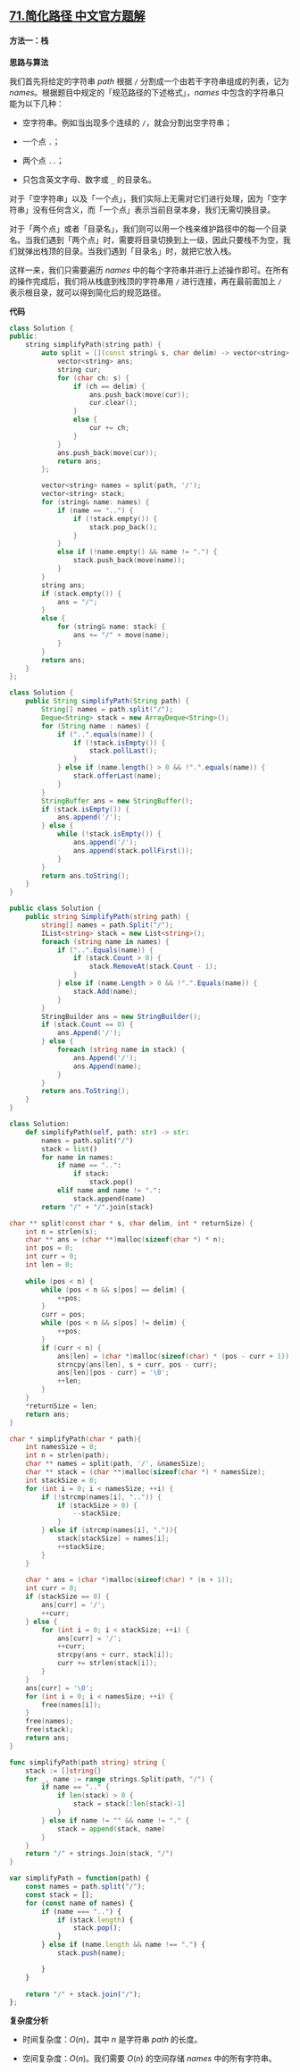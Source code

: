## [71.简化路径 中文官方题解](https://leetcode.cn/problems/simplify-path/solutions/100000/jian-hua-lu-jing-by-leetcode-solution-aucq)

#### 方法一：栈

**思路与算法**

我们首先将给定的字符串 $\textit{path}$ 根据 $\texttt{/}$ 分割成一个由若干字符串组成的列表，记为 $\textit{names}$。根据题目中规定的「规范路径的下述格式」，$\textit{names}$ 中包含的字符串只能为以下几种：

- 空字符串。例如当出现多个连续的 $\texttt{/}$，就会分割出空字符串；

- 一个点 $\texttt{.}$；

- 两个点 $\texttt{..}$；

- 只包含英文字母、数字或 $\texttt{\_}$ 的目录名。

对于「空字符串」以及「一个点」，我们实际上无需对它们进行处理，因为「空字符串」没有任何含义，而「一个点」表示当前目录本身，我们无需切换目录。

对于「两个点」或者「目录名」，我们则可以用一个栈来维护路径中的每一个目录名。当我们遇到「两个点」时，需要将目录切换到上一级，因此只要栈不为空，我们就弹出栈顶的目录。当我们遇到「目录名」时，就把它放入栈。

这样一来，我们只需要遍历 $\textit{names}$ 中的每个字符串并进行上述操作即可。在所有的操作完成后，我们将从栈底到栈顶的字符串用 $\texttt{/}$ 进行连接，再在最前面加上 $\texttt{/}$ 表示根目录，就可以得到简化后的规范路径。

**代码**

```C++ [sol1-C++]
class Solution {
public:
    string simplifyPath(string path) {
        auto split = [](const string& s, char delim) -> vector<string> {
            vector<string> ans;
            string cur;
            for (char ch: s) {
                if (ch == delim) {
                    ans.push_back(move(cur));
                    cur.clear();
                }
                else {
                    cur += ch;
                }
            }
            ans.push_back(move(cur));
            return ans;
        };

        vector<string> names = split(path, '/');
        vector<string> stack;
        for (string& name: names) {
            if (name == "..") {
                if (!stack.empty()) {
                    stack.pop_back();
                }
            }
            else if (!name.empty() && name != ".") {
                stack.push_back(move(name));
            }
        }
        string ans;
        if (stack.empty()) {
            ans = "/";
        }
        else {
            for (string& name: stack) {
                ans += "/" + move(name);
            }
        }
        return ans;
    }
};
```

```Java [sol1-Java]
class Solution {
    public String simplifyPath(String path) {
        String[] names = path.split("/");
        Deque<String> stack = new ArrayDeque<String>();
        for (String name : names) {
            if ("..".equals(name)) {
                if (!stack.isEmpty()) {
                    stack.pollLast();
                }
            } else if (name.length() > 0 && !".".equals(name)) {
                stack.offerLast(name);
            }
        }
        StringBuffer ans = new StringBuffer();
        if (stack.isEmpty()) {
            ans.append('/');
        } else {
            while (!stack.isEmpty()) {
                ans.append('/');
                ans.append(stack.pollFirst());
            }
        }
        return ans.toString();
    }
}
```

```C# [sol1-C#]
public class Solution {
    public string SimplifyPath(string path) {
        string[] names = path.Split("/");
        IList<string> stack = new List<string>();
        foreach (string name in names) {
            if ("..".Equals(name)) {
                if (stack.Count > 0) {
                    stack.RemoveAt(stack.Count - 1);
                }
            } else if (name.Length > 0 && !".".Equals(name)) {
                stack.Add(name);
            }
        }
        StringBuilder ans = new StringBuilder();
        if (stack.Count == 0) {
            ans.Append('/');
        } else {
            foreach (string name in stack) {
                ans.Append('/');
                ans.Append(name);
            }
        }
        return ans.ToString();
    }
}
```

```Python [sol1-Python3]
class Solution:
    def simplifyPath(self, path: str) -> str:
        names = path.split("/")
        stack = list()
        for name in names:
            if name == "..":
                if stack:
                    stack.pop()
            elif name and name != ".":
                stack.append(name)
        return "/" + "/".join(stack)
```

```C [sol1-C]
char ** split(const char * s, char delim, int * returnSize) {
    int n = strlen(s);
    char ** ans = (char **)malloc(sizeof(char *) * n);
    int pos = 0;
    int curr = 0;
    int len = 0;
    
    while (pos < n) {
        while (pos < n && s[pos] == delim) {
            ++pos;
        }
        curr = pos;
        while (pos < n && s[pos] != delim) {
            ++pos;
        }
        if (curr < n) {
            ans[len] = (char *)malloc(sizeof(char) * (pos - curr + 1)); 
            strncpy(ans[len], s + curr, pos - curr);
            ans[len][pos - curr] = '\0';
            ++len;
        }
    }
    *returnSize = len;
    return ans;
}

char * simplifyPath(char * path){
    int namesSize = 0;
    int n = strlen(path);
    char ** names = split(path, '/', &namesSize);
    char ** stack = (char **)malloc(sizeof(char *) * namesSize);
    int stackSize = 0;
    for (int i = 0; i < namesSize; ++i) {
        if (!strcmp(names[i], "..")) {
            if (stackSize > 0) {
                --stackSize;
            } 
        } else if (strcmp(names[i], ".")){
            stack[stackSize] = names[i];
            ++stackSize;
        } 
    }
    
    char * ans = (char *)malloc(sizeof(char) * (n + 1));
    int curr = 0;
    if (stackSize == 0) {
        ans[curr] = '/';
        ++curr;
    } else {
        for (int i = 0; i < stackSize; ++i) {
            ans[curr] = '/';
            ++curr;
            strcpy(ans + curr, stack[i]);
            curr += strlen(stack[i]);
        }
    }
    ans[curr] = '\0';
    for (int i = 0; i < namesSize; ++i) {
        free(names[i]);
    }
    free(names);
    free(stack);
    return ans;
}
```

```go [sol1-Golang]
func simplifyPath(path string) string {
    stack := []string{}
    for _, name := range strings.Split(path, "/") {
        if name == ".." {
            if len(stack) > 0 {
                stack = stack[:len(stack)-1]
            }
        } else if name != "" && name != "." {
            stack = append(stack, name)
        }
    }
    return "/" + strings.Join(stack, "/")
}
```

```JavaScript [sol1-JavaScript]
var simplifyPath = function(path) {
    const names = path.split("/");
    const stack = [];
    for (const name of names) {
        if (name === "..") {
            if (stack.length) {
                stack.pop();
            } 
        } else if (name.length && name !== ".") {
            stack.push(name);

        }
    }
    
    return "/" + stack.join("/");
};
```

**复杂度分析**

- 时间复杂度：$O(n)$，其中 $n$ 是字符串 $\textit{path}$ 的长度。

- 空间复杂度：$O(n)$。我们需要 $O(n)$ 的空间存储 $\textit{names}$ 中的所有字符串。